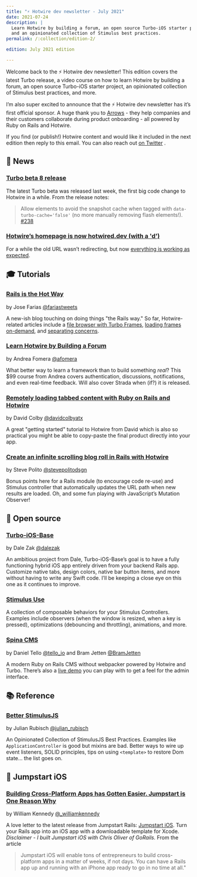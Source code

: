 ```yaml
---
title: "⚡️ Hotwire dev newsletter - July 2021"
date: 2021-07-24
description: |
  Learn Hotwire by building a forum, an open source Turbo-iOS starter project,
  and an opinionated collection of Stimulus best practices.
permalink: /:collection/edition-2/

edition: July 2021 edition

---
```


Welcome back to the ⚡️ Hotwire dev newsletter! This edition covers the latest Turbo release, a video course on how to learn Hotwire by building a forum, an open source Turbo-iOS starter project, an opinionated collection of Stimulus best practices, and more.

I’m also super excited to announce that the ⚡️ Hotwire dev newsletter has it’s first official sponsor. A huge thank you to [Arrows](https://arrows.to) - they help companies and their customers collaborate during product onboarding - all powered by Ruby on Rails and Hotwire.

If you find (or publish!) Hotwire content and would like it included in the next edition then reply to this email. You can also reach out  [on Twitter](https://twitter.com/joemasilotti) .

## 📰 News

### [Turbo beta 8 release](https://github.com/hotwired/turbo/releases/tag/v7.0.0-beta.8)

The latest Turbo beta was released last week, the first big code change to Hotwire in a while. From the release notes:

> Allow elements to avoid the snapshot cache when tagged with `data-turbo-cache='false'` (no more manually removing flash elements!). [#238](https://github.com/hotwired/turbo/pull/238)

### [Hotwire’s homepage is now hotwired.dev (with a 'd')](https://hotwired.dev)

For a while the old URL wasn’t redirecting, but now [everything is working as expected](https://twitter.com/dhh/status/1411720913641373704?s=20).

## 🎓 Tutorials

### [Rails is the Hot Way](https://railshotway.com)

by Jose Farias [@fariastweets](https://twitter.com/fariastweets)

A new-ish blog touching on doing things \"the Rails way.\" So far, Hotwire-related articles include a [file browser with Turbo Frames](https://railshotway.com/posts/2021/04/17/turbo-file-browser.html), [loading frames on-demand](https://railshotway.com/posts/2021/05/29/uncovering-hotwire-patterns-part-1-loading-frames-on-demand.html), and [separating concerns](https://railshotway.com/posts/2021/05/29/uncovering-hotwire-patterns-part-2-separating-concerns.html).

### [Learn Hotwire by Building a Forum](https://store.afomera.dev/learn-hotwire)

by Andrea Fomera [@afomera](https://twitter.com/afomera)

What better way to learn a framework than to build something _real_? This $99 course from Andrea covers authentication, discussions, notifications, and even real-time feedback. Will also cover Strada when (if?) it is released.

### [Remotely loading tabbed content with Ruby on Rails and Hotwire](https://www.colby.so/posts/remotely-loading-tab-content-with-rails-and-hotwire)

by David Colby [@davidcolbyatx](https://twitter.com/davidcolbyatx)

A great "getting started" tutorial to Hotwire from David which is also so practical you might be able to copy-paste the final product directly into your app.

### [Create an infinite scrolling blog roll in Rails with Hotwire](https://stevepolito.design/blog/rails-infinite-scrolling-blog-roll/)

by Steve Polito [@stevepolitodsgn](https://twitter.com/stevepolitodsgn)

Bonus points here for a Rails module (to encourage code re-use) and Stimulus controller that automatically updates the URL path when new results are loaded. Oh, and some fun playing with JavaScript’s Mutation Observer!

## 🐙 Open source

### [Turbo-iOS-Base](https://github.com/dalezak/turbo-ios-base)

by Dale Zak [@dalezak](https://twitter.com/dalezak)

An ambitious project from Dale, Turbo-iOS-Base’s goal is to have a fully functioning hybrid iOS app entirely driven from your backend Rails app. Customize native tabs, design colors, native bar button items, and more without having to write any Swift code. I’ll be keeping a close eye on this one as it continues to improve.

### [Stimulus Use](https://stimulus-use.github.io/stimulus-use/)

A collection of composable behaviors for your Stimulus Controllers. Examples include observers (when the window is resized, when a key is pressed), optimizations (debouncing and throttling), animations, and more.

### [Spina CMS](https://spinacms.com/)

by Daniel Tello [@tello_io](https://twitter.com/tello_io) and Bram Jetten [@BramJetten](https://twitter.com/BramJetten)

A modern Ruby on Rails CMS without webpacker powered by Hotwire and Turbo. There’s also a [live demo](https://spinacms-demo.herokuapp.com/admin/pages) you can play with to get a feel for the admin interface.

## 📚 Reference

### [Better StimulusJS](https://www.betterstimulus.com)

by Julian Rubisch [@julian_rubisch](https://twitter.com/julian_rubisch)

An Opinionated Collection of StimulusJS Best Practices. Examples like  `ApplicationController` is good but mixins are bad. Better ways to wire up event listeners, SOLID principles, tips on using  `<template>` to restore Dom state… the list goes on.

## 🚀 Jumpstart iOS

### [Building Cross-Platform Apps has Gotten Easier. Jumpstart is One Reason Why](https://williamkennedy.ninja/ios/2021/05/31/jumpstart-turbo-review/)

by William Kennedy [@\_williamkennedy](https://twitter.com/_williamkennedy)

A love letter to the latest release from Jumpstart Rails: [Jumpstart iOS](https://jumpstartrails.com/ios). Turn your Rails app into an iOS app with a downloadable template for Xcode. *Disclaimer - I built Jumpstart iOS with Chris Oliver of GoRails.* From the article

> Jumpstart iOS will enable tons of entrepreneurs to build cross-platform apps in a matter of weeks, if not days. You can have a Rails app up and running with an iPhone app ready to go in no time at all."

